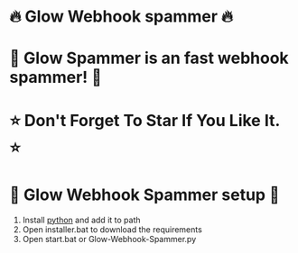 # 🔥 Glow Webhook spammer 🔥


# 🍭 Glow Spammer is an fast webhook spammer! 🍭


# ⭐ Don't Forget To Star If You Like It. ⭐


# 🚀 Glow Webhook Spammer setup 🚀


1. Install [python](https://www.python.org/) and add it to path
2. Open installer.bat to download the requirements
3. Open start.bat or Glow-Webhook-Spammer.py

